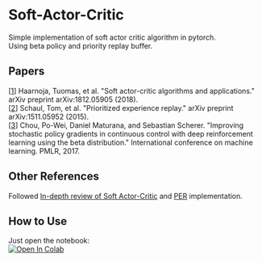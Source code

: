 # Soft-Actor-Critic

Simple implementation of soft actor critic algorithm in pytorch.  
Using beta policy and priority replay buffer.

## Papers

[[1](https://arxiv.org/pdf/1812.05905.pdf)]  Haarnoja, Tuomas, et al. "Soft actor-critic algorithms and applications." arXiv preprint arXiv:1812.05905 (2018).  
[[2](https://arxiv.org/pdf/1511.05952.pdf)] Schaul, Tom, et al. "Prioritized experience replay." arXiv preprint arXiv:1511.05952 (2015).  
[[3](http://proceedings.mlr.press/v70/chou17a/chou17a.pdf)] Chou, Po-Wei, Daniel Maturana, and Sebastian Scherer. "Improving stochastic policy gradients in continuous control with deep reinforcement learning using the beta distribution." International conference on machine learning. PMLR, 2017.  

## Other References
Followed [In-depth review of Soft Actor-Critic](https://towardsdatascience.com/in-depth-review-of-soft-actor-critic-91448aba63d4) and [PER](https://github.com/rlcode/per) implementation.

## How to Use
Just open the notebook:  
[![Open In Colab](https://colab.research.google.com/assets/colab-badge.svg)]([https://colab.research.google.com/drive/16U3yU31cUNXGQu95oReKpdj72zGkhRw8?authuser=2#scrollTo=bzpZ-Zxjm_Yv](https://colab.research.google.com/drive/1aAMWNd-D0XGTwp9Xu_Z8IK1O5ZEoiB5p?usp=sharing))

